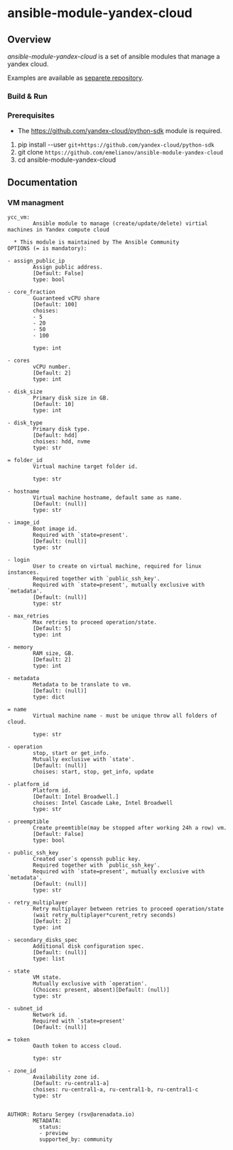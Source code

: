# ansible-module-yandex-cloud

## Overview

*ansible-module-yandex-cloud* is a set of ansible modules that manage a yandex cloud.

Examples are available as [separete repository](https://github.com/emelianov/ansible-module-yandex-cloud-cookbook).

### Build & Run

### Prerequisites

* The <https://github.com/yandex-cloud/python-sdk> module is required.

1. pip install --user `git+https://github.com/yandex-cloud/python-sdk`
2. git clone `https://github.com/emelianov/ansible-module-yandex-cloud`
3. cd ansible-module-yandex-cloud

## Documentation

### VM managment

```raw
ycc_vm:
        Ansible module to manage (create/update/delete) virtial machines in Yandex compute cloud

  * This module is maintained by The Ansible Community
OPTIONS (= is mandatory):

- assign_public_ip
        Assign public address.
        [Default: False]
        type: bool

- core_fraction
        Guaranteed vCPU share
        [Default: 100]
        choises:
        - 5
        - 20
        - 50
        - 100

        type: int

- cores
        vCPU number.
        [Default: 2]
        type: int

- disk_size
        Primary disk size in GB.
        [Default: 10]
        type: int

- disk_type
        Primary disk type.
        [Default: hdd]
        choises: hdd, nvme
        type: str

= folder_id
        Virtual machine target folder id.

        type: str

- hostname
        Virtual machine hostname, default same as name.
        [Default: (null)]
        type: str

- image_id
        Boot image id.
        Required with `state=present'.
        [Default: (null)]
        type: str

- login
        User to create on virtual machine, required for linux instances.
        Required together with `public_ssh_key'.
        Required with `state=present', mutually exclusive with `metadata'.
        [Default: (null)]
        type: str

- max_retries
        Max retries to proceed operation/state.
        [Default: 5]
        type: int

- memory
        RAM size, GB.
        [Default: 2]
        type: int

- metadata
        Metadata to be translate to vm.
        [Default: (null)]
        type: dict

= name
        Virtual machine name - must be unique throw all folders of cloud.

        type: str

- operation
        stop, start or get_info.
        Mutually exclusive with `state'.
        [Default: (null)]
        choises: start, stop, get_info, update

- platform_id
        Platform id.
        [Default: Intel Broadwell.]
        choises: Intel Cascade Lake, Intel Broadwell
        type: str

- preemptible
        Create preemtible(may be stopped after working 24h a row) vm.
        [Default: False]
        type: bool

- public_ssh_key
        Created user`s openssh public key.
        Required together with `public_ssh_key'.
        Required with `state=present', mutually exclusive with `metadata'.
        [Default: (null)]
        type: str

- retry_multiplayer
        Retry multiplayer between retries to proceed operation/state
        (wait retry_multiplayer*curent_retry seconds)
        [Default: 2]
        type: int

- secondary_disks_spec
        Additional disk configuration spec.
        [Default: (null)]
        type: list

- state
        VM state.
        Mutually exclusive with `operation'.
        (Choices: present, absent)[Default: (null)]
        type: str

- subnet_id
        Network id.
        Required with `state=present'
        [Default: (null)]

= token
        Oauth token to access cloud.

        type: str

- zone_id
        Availability zone id.
        [Default: ru-central1-a]
        choises: ru-central1-a, ru-central1-b, ru-central1-c
        type: str


AUTHOR: Rotaru Sergey (rsv@arenadata.io)
        METADATA:
          status:
          - preview
          supported_by: community
```
